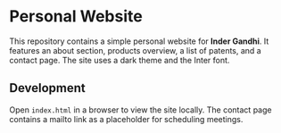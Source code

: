 # Personal Website

This repository contains a simple personal website for **Inder Gandhi**. It features an about section, products overview, a list of patents, and a contact page. The site uses a dark theme and the Inter font.

## Development

Open `index.html` in a browser to view the site locally. The contact page contains a mailto link as a placeholder for scheduling meetings.
